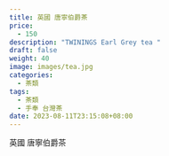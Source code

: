 ```yaml
---
title: 英國 唐寧伯爵茶
price:
  - 150
description: "TWININGS Earl Grey tea "
draft: false
weight: 40
image: images/tea.jpg
categories:
  - 茶類
tags:
  - 茶類
  - 手奉 台灣茶
date: 2023-08-11T23:15:08+08:00
---
```


 英國 唐寧伯爵茶
